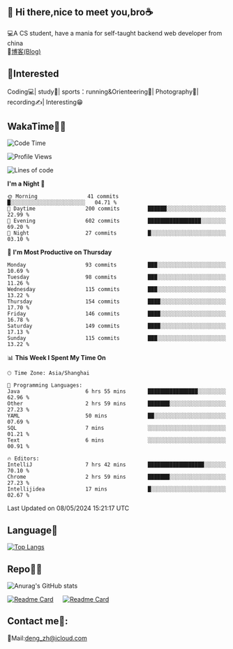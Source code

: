 👋 Hi there,nice to meet you,bro☕
---
💻A CS student, have a mania for self-taught backend web developer from china   
📌[博客(Blog)](https://github.com/HealUP/MyBlog)

 <!-- waka-box start -->
 <!-- waka-box end -->
 
🧲**Interested**
--
Coding💻| study📖| sports：running&Orienteering🏃‍| Photography📸| recording✍️| Interesting😁

WakaTime👨‍💻
---
<!--START_SECTION:waka-->
![Code Time](http://img.shields.io/badge/Code%20Time-1%2C110%20hrs%2042%20mins-blue)

![Profile Views](http://img.shields.io/badge/Profile%20Views-0-blue)

![Lines of code](https://img.shields.io/badge/From%20Hello%20World%20I%27ve%20Written-205.0%20thousand%20lines%20of%20code-blue)

**I'm a Night 🦉** 

```text
🌞 Morning                41 commits          █░░░░░░░░░░░░░░░░░░░░░░░░   04.71 % 
🌆 Daytime                200 commits         ██████░░░░░░░░░░░░░░░░░░░   22.99 % 
🌃 Evening                602 commits         █████████████████░░░░░░░░   69.20 % 
🌙 Night                  27 commits          █░░░░░░░░░░░░░░░░░░░░░░░░   03.10 % 
```
📅 **I'm Most Productive on Thursday** 

```text
Monday                   93 commits          ███░░░░░░░░░░░░░░░░░░░░░░   10.69 % 
Tuesday                  98 commits          ███░░░░░░░░░░░░░░░░░░░░░░   11.26 % 
Wednesday                115 commits         ███░░░░░░░░░░░░░░░░░░░░░░   13.22 % 
Thursday                 154 commits         ████░░░░░░░░░░░░░░░░░░░░░   17.70 % 
Friday                   146 commits         ████░░░░░░░░░░░░░░░░░░░░░   16.78 % 
Saturday                 149 commits         ████░░░░░░░░░░░░░░░░░░░░░   17.13 % 
Sunday                   115 commits         ███░░░░░░░░░░░░░░░░░░░░░░   13.22 % 
```


📊 **This Week I Spent My Time On** 

```text
🕑︎ Time Zone: Asia/Shanghai

💬 Programming Languages: 
Java                     6 hrs 55 mins       ████████████████░░░░░░░░░   62.96 % 
Other                    2 hrs 59 mins       ███████░░░░░░░░░░░░░░░░░░   27.23 % 
YAML                     50 mins             ██░░░░░░░░░░░░░░░░░░░░░░░   07.69 % 
SQL                      7 mins              ░░░░░░░░░░░░░░░░░░░░░░░░░   01.21 % 
Text                     6 mins              ░░░░░░░░░░░░░░░░░░░░░░░░░   00.91 % 

🔥 Editors: 
IntelliJ                 7 hrs 42 mins       ██████████████████░░░░░░░   70.10 % 
Chrome                   2 hrs 59 mins       ███████░░░░░░░░░░░░░░░░░░   27.23 % 
Intellijidea             17 mins             █░░░░░░░░░░░░░░░░░░░░░░░░   02.67 % 
```


 Last Updated on 08/05/2024 15:21:17 UTC
<!--END_SECTION:waka-->

Language🚀
---
[![Top Langs](https://github-readme-stats.vercel.app/api/top-langs/?username=HealUP&layout=compact&hide_border=true)](https://github.com/HealUP)

Repo🧑‍💻
---
![Anurag's GitHub stats](https://github-readme-stats.vercel.app/api?username=HealUP&count_private=true&show_icons=true&theme=gruvbox&hide_border=true) 

[![Readme Card](https://github-readme-stats.vercel.app/api/pin/?username=HealUP&repo=InternetEy&theme=transparent)](https://github.com/HealUP/InternetEy) &emsp;
[![Readme Card](https://github-readme-stats.vercel.app/api/pin/?username=HealUP&repo=CampusExperience&theme=transparent)](https://github.com/HealUP/CampusExperience)


Contact me📱:
---
📮Mail:deng_zh@icloud.com  
